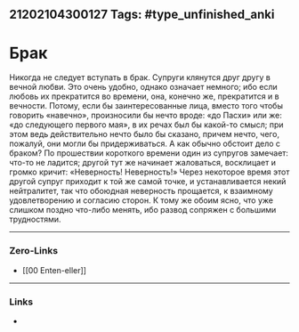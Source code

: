 21202104300127
Tags: #type_unfinished_anki
---
# Брак

Никогда не следует вступать в брак. Супруги клянутся друг другу в вечной любви. Это очень удобно, однако означает немного; ибо если любовь их прекратится во времени, она, конечно же, прекратится и в вечности. Потому, если бы заинтересованные лица, вместо того чтобы говорить «навечно», произносили бы нечто вроде: «до Пасхи» или же: «до следующего первого мая», в их речах был бы какой-то смысл; при этом ведь действительно нечто было бы сказано, причем нечто, чего, пожалуй, они могли бы придерживаться. А как обычно обстоит дело с браком? По прошествии короткого времени один из супругов замечает: что-то не ладится; другой тут же начинает жаловаться, восклицает и громко кричит: «Неверность! Неверность!» Через некоторое время этот другой супруг приходит к той же самой точке, и устанавливается некий нейтралитет, так что обоюдная неверность прощается, к взаимному удовлетворению и согласию сторон. К тому же обоим ясно, что уже слишком поздно что-либо менять, ибо развод сопряжен с большими трудностями. 

---
### Zero-Links
- [[00 Enten-eller]]
---
### Links
-